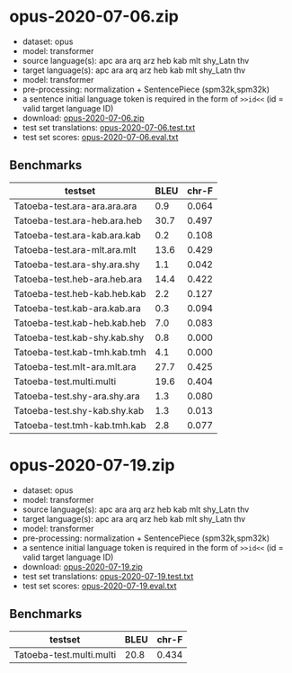# opus-2020-07-06.zip

* dataset: opus
* model: transformer
* source language(s): apc ara arq arz heb kab mlt shy_Latn thv
* target language(s): apc ara arq arz heb kab mlt shy_Latn thv
* model: transformer
* pre-processing: normalization + SentencePiece (spm32k,spm32k)
* a sentence initial language token is required in the form of `>>id<<` (id = valid target language ID)
* download: [opus-2020-07-06.zip](https://object.pouta.csc.fi/Tatoeba-MT-models/afa-afa/opus-2020-07-06.zip)
* test set translations: [opus-2020-07-06.test.txt](https://object.pouta.csc.fi/Tatoeba-MT-models/afa-afa/opus-2020-07-06.test.txt)
* test set scores: [opus-2020-07-06.eval.txt](https://object.pouta.csc.fi/Tatoeba-MT-models/afa-afa/opus-2020-07-06.eval.txt)

## Benchmarks

| testset               | BLEU  | chr-F |
|-----------------------|-------|-------|
| Tatoeba-test.ara-ara.ara.ara 	| 0.9 	| 0.064 |
| Tatoeba-test.ara-heb.ara.heb 	| 30.7 	| 0.497 |
| Tatoeba-test.ara-kab.ara.kab 	| 0.2 	| 0.108 |
| Tatoeba-test.ara-mlt.ara.mlt 	| 13.6 	| 0.429 |
| Tatoeba-test.ara-shy.ara.shy 	| 1.1 	| 0.042 |
| Tatoeba-test.heb-ara.heb.ara 	| 14.4 	| 0.422 |
| Tatoeba-test.heb-kab.heb.kab 	| 2.2 	| 0.127 |
| Tatoeba-test.kab-ara.kab.ara 	| 0.3 	| 0.094 |
| Tatoeba-test.kab-heb.kab.heb 	| 7.0 	| 0.083 |
| Tatoeba-test.kab-shy.kab.shy 	| 0.8 	| 0.000 |
| Tatoeba-test.kab-tmh.kab.tmh 	| 4.1 	| 0.000 |
| Tatoeba-test.mlt-ara.mlt.ara 	| 27.7 	| 0.425 |
| Tatoeba-test.multi.multi 	| 19.6 	| 0.404 |
| Tatoeba-test.shy-ara.shy.ara 	| 1.3 	| 0.080 |
| Tatoeba-test.shy-kab.shy.kab 	| 1.3 	| 0.013 |
| Tatoeba-test.tmh-kab.tmh.kab 	| 2.8 	| 0.077 |

# opus-2020-07-19.zip

* dataset: opus
* model: transformer
* source language(s): apc ara arq arz heb kab mlt shy_Latn thv
* target language(s): apc ara arq arz heb kab mlt shy_Latn thv
* model: transformer
* pre-processing: normalization + SentencePiece (spm32k,spm32k)
* a sentence initial language token is required in the form of `>>id<<` (id = valid target language ID)
* download: [opus-2020-07-19.zip](https://object.pouta.csc.fi/Tatoeba-MT-models/afa-afa/opus-2020-07-19.zip)
* test set translations: [opus-2020-07-19.test.txt](https://object.pouta.csc.fi/Tatoeba-MT-models/afa-afa/opus-2020-07-19.test.txt)
* test set scores: [opus-2020-07-19.eval.txt](https://object.pouta.csc.fi/Tatoeba-MT-models/afa-afa/opus-2020-07-19.eval.txt)

## Benchmarks

| testset               | BLEU  | chr-F |
|-----------------------|-------|-------|
| Tatoeba-test.multi.multi 	| 20.8 	| 0.434 |

